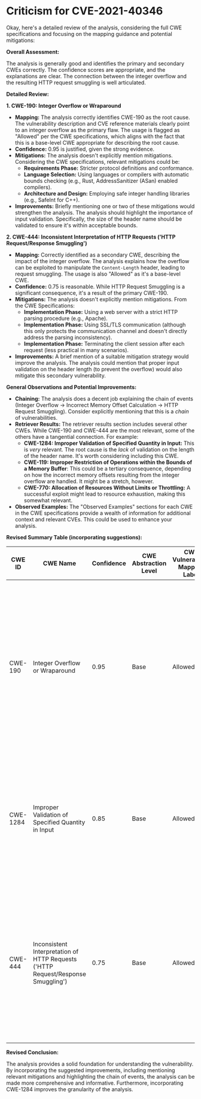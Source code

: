 # Criticism for CVE-2021-40346

Okay, here's a detailed review of the analysis, considering the full CWE specifications and focusing on the mapping guidance and potential mitigations:

**Overall Assessment:**

The analysis is generally good and identifies the primary and secondary CWEs correctly. The confidence scores are appropriate, and the explanations are clear. The connection between the integer overflow and the resulting HTTP request smuggling is well articulated.

**Detailed Review:**

**1. CWE-190: Integer Overflow or Wraparound**

*   **Mapping:** The analysis correctly identifies CWE-190 as the root cause.  The vulnerability description and CVE reference materials clearly point to an integer overflow as the primary flaw.  The usage is flagged as "Allowed" per the CWE specifications, which aligns with the fact that this is a base-level CWE appropriate for describing the root cause.
*   **Confidence:** 0.95 is justified, given the strong evidence.
*   **Mitigations:** The analysis doesn't explicitly mention mitigations. Considering the CWE specifications, relevant mitigations could be:
    *   **Requirements Phase:** Stricter protocol definitions and conformance.
    *   **Language Selection:** Using languages or compilers with automatic bounds checking (e.g., Rust, AddressSanitizer (ASan) enabled compilers).
    *   **Architecture and Design:**  Employing safe integer handling libraries (e.g., SafeInt for C++).
*   **Improvements:** Briefly mentioning one or two of these mitigations would strengthen the analysis. The analysis should highlight the importance of input validation. Specifically, the size of the header name should be validated to ensure it's within acceptable bounds.

**2. CWE-444: Inconsistent Interpretation of HTTP Requests ('HTTP Request/Response Smuggling')**

*   **Mapping:** Correctly identified as a secondary CWE, describing the impact of the integer overflow. The analysis explains how the overflow can be exploited to manipulate the `Content-Length` header, leading to request smuggling. The usage is also "Allowed" as it's a base-level CWE.
*   **Confidence:** 0.75 is reasonable. While HTTP Request Smuggling is a significant consequence, it's a result of the primary CWE-190.
*   **Mitigations:** The analysis doesn't explicitly mention mitigations. From the CWE Specifications:
    *   **Implementation Phase:** Using a web server with a strict HTTP parsing procedure (e.g., Apache).
    *   **Implementation Phase:** Using SSL/TLS communication (although this only protects the communication channel and doesn't directly address the parsing inconsistency).
    *   **Implementation Phase:** Terminating the client session after each request (less practical in many scenarios).
*   **Improvements:**  A brief mention of a suitable mitigation strategy would improve the analysis. The analysis could mention that proper input validation on the header length (to prevent the overflow) would also mitigate this secondary vulnerability.

**General Observations and Potential Improvements:**

*   **Chaining:** The analysis does a decent job explaining the chain of events (Integer Overflow -> Incorrect Memory Offset Calculation -> HTTP Request Smuggling). Consider explicitly mentioning that this is a *chain* of vulnerabilities.
*   **Retriever Results:** The retriever results section includes several other CWEs. While CWE-190 and CWE-444 are the most relevant, some of the others have a tangential connection. For example:
    *   **CWE-1284: Improper Validation of Specified Quantity in Input:**  This is *very* relevant. The root cause is the *lack* of validation on the length of the header name. It's worth considering including this CWE.
    *  **CWE-119: Improper Restriction of Operations within the Bounds of a Memory Buffer**: This could be a tertiary consequence, depending on how the incorrect memory offsets resulting from the integer overflow are handled. It might be a stretch, however.
    *   **CWE-770: Allocation of Resources Without Limits or Throttling:** A successful exploit might lead to resource exhaustion, making this somewhat relevant.
*   **Observed Examples:** The "Observed Examples" sections for each CWE in the CWE specifications provide a wealth of information for additional context and relevant CVEs. This could be used to enhance your analysis.

**Revised Summary Table (incorporating suggestions):**

| CWE ID | CWE Name | Confidence | CWE Abstraction Level | CWE Vulnerability Mapping Label | CWE-Vulnerability Mapping Notes |
|---|---|---|---|---|---|
| CWE-190 | Integer Overflow or Wraparound | 0.95 | Base | Allowed | Primary CWE. The vulnerability is caused by an integer overflow in the header length calculation. Mitigation: Use safe integer handling libraries, language features that provide bounds checking, and ensure strict protocol definitions. |
| CWE-1284 | Improper Validation of Specified Quantity in Input | 0.85 | Base | Allowed | Contributing CWE.  The header name length is not validated. Mitigation: Implement strict input validation to ensure the header name length is within acceptable bounds (e.g., < 256 bytes). |
| CWE-444 | Inconsistent Interpretation of HTTP Requests ('HTTP Request/Response Smuggling') | 0.75 | Base | Allowed | Secondary CWE. Exploitation of the overflow leads to HTTP request smuggling. Mitigation: Use a web server with strict HTTP parsing, and ensure the underlying integer overflow is prevented via input validation. |

**Revised Conclusion:**

The analysis provides a solid foundation for understanding the vulnerability. By incorporating the suggested improvements, including mentioning relevant mitigations and highlighting the chain of events, the analysis can be made more comprehensive and informative. Furthermore, incorporating CWE-1284 improves the granularity of the analysis.